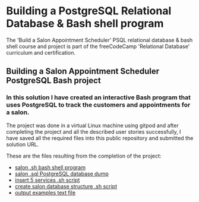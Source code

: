 # Building a PostgreSQL Relational Database & Bash shell program
The 'Build a Salon Appointment Scheduler' PSQL relational database & bash shell course and project is part of the freeCodeCamp 'Relational Database' curriculum and certification.
## Building a Salon Appointment Scheduler PostgreSQL Bash project
### In this solution I have created an interactive Bash program that uses PostgreSQL to track the customers and appointments for a salon.

The project was done in a virtual Linux machine using gitpod and after completing the project and all the described user stories successfully,
I have saved all the required files into this public repository and submitted the solution URL.

These are the files resulting from the completion of the project:
- [salon .sh bash shell program](./salon.sh)
- [salon .sql PostgreSQL database dump](./salon.sql)
- [insert 5 services .sh script](./insert_services.sh)
- [create salon database structure .sh script](./create_database_structure.sh)
- [output examples text file](./output_examples.txt)
